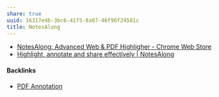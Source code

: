 ```yaml
---
share: true
uuid: 16317e4b-3bc6-41f5-8a07-46f96f24501c
title: NotesAlong
---
```

* [NotesAlong: Advanced Web & PDF Highligher - Chrome Web Store](https://chrome.google.com/webstore/detail/notesalong-advanced-web-p/egpbgcdjicaeknfhonheocaepjcabbjg)
* [Highlight, annotate and share effectively | NotesAlong](https://notesalong.com/)

#### Backlinks

* [PDF Annotation](/3a6e70f4-6e28-4b3b-8bbc-c28afe14ed6e)